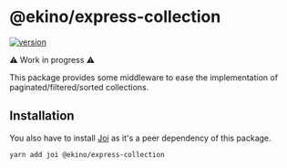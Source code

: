 # @ekino/express-collection

[![version](https://img.shields.io/npm/v/@ekino/express-collection.svg?style=flat-square)](https://www.npmjs.com/package/@ekino/express-collection)

:warning: Work in progress :warning:

This package provides some middleware to ease the implementation of
paginated/filtered/sorted collections.

## Installation

You also have to install [Joi](https://github.com/hapijs/joi) as it's a peer dependency
of this package.

```sh
yarn add joi @ekino/express-collection
```
